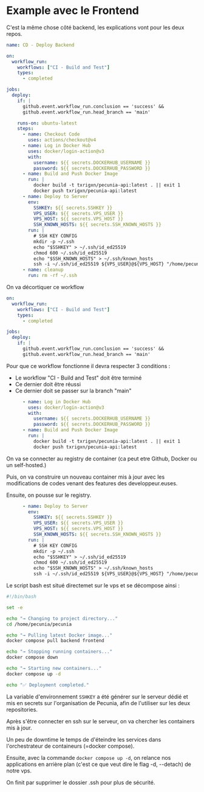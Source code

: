 # Example avec le Frontend

C'est la même chose côté backend, les explications vont pour les deux repos.

```yaml
name: CD - Deploy Backend

on:
  workflow_run:
    workflows: ["CI - Build and Test"]
    types:
      - completed

jobs:
  deploy:
    if: |
      github.event.workflow_run.conclusion == 'success' &&
      github.event.workflow_run.head_branch == 'main'

    runs-on: ubuntu-latest
    steps:
      - name: Checkout Code
        uses: actions/checkout@v4
      - name: Log in Docker Hub
        uses: docker/login-action@v3
        with:
          username: ${{ secrets.DOCKERHUB_USERNAME }}
          password: ${{ secrets.DOCKERHUB_PASSWORD }}
      - name: Build and Push Docker Image
        run: |
          docker build -t txrigxn/pecunia-api:latest . || exit 1
          docker push txrigxn/pecunia-api:latest
      - name: Deploy to Server
        env:
          SSHKEY: ${{ secrets.SSHKEY }}
          VPS_USER: ${{ secrets.VPS_USER }}
          VPS_HOST: ${{ secrets.VPS_HOST }}
          SSH_KNOWN_HOSTS: ${{ secrets.SSH_KNOWN_HOSTS }}
        run: |
          # SSH KEY CONFIG
          mkdir -p ~/.ssh
          echo "$SSHKEY" > ~/.ssh/id_ed25519
          chmod 600 ~/.ssh/id_ed25519
          echo "$SSH_KNOWN_HOSTS" > ~/.ssh/known_hosts
          ssh -i ~/.ssh/id_ed25519 ${VPS_USER}@${VPS_HOST} "/home/pecunia/pecunia/deploy.sh"
      - name: cleanup
        run: rm -rf ~/.ssh

```
On va décortiquer ce workflow

```yaml
on:
  workflow_run:
    workflows: ["CI - Build and Test"]
    types:
      - completed

jobs:
  deploy:
    if: |
      github.event.workflow_run.conclusion == 'success' &&
      github.event.workflow_run.head_branch == 'main'
```

Pour que ce workflow fonctionne il devra respecter 3 conditions :

- Le workflow "CI - Build and Test" doit être terminé
- Ce dernier doit être réussi
- Ce dernier doit se passer sur la branch "main"

```yaml
      - name: Log in Docker Hub
        uses: docker/login-action@v3
        with:
          username: ${{ secrets.DOCKERHUB_USERNAME }}
          password: ${{ secrets.DOCKERHUB_PASSWORD }}
      - name: Build and Push Docker Image
        run: |
          docker build -t txrigxn/pecunia-api:latest . || exit 1
          docker push txrigxn/pecunia-api:latest
```

On va se connecter au registry de container (ca peut etre Github, Docker ou un self-hosted.)

Puis, on va construire un nouveau container mis à jour avec les modifications de codes venant des features des developpeur.euses.

Ensuite, on pousse sur le registry.

```yaml
      - name: Deploy to Server
        env:
          SSHKEY: ${{ secrets.SSHKEY }}
          VPS_USER: ${{ secrets.VPS_USER }}
          VPS_HOST: ${{ secrets.VPS_HOST }}
          SSH_KNOWN_HOSTS: ${{ secrets.SSH_KNOWN_HOSTS }}
        run: |
          # SSH KEY CONFIG
          mkdir -p ~/.ssh
          echo "$SSHKEY" > ~/.ssh/id_ed25519
          chmod 600 ~/.ssh/id_ed25519
          echo "$SSH_KNOWN_HOSTS" > ~/.ssh/known_hosts
          ssh -i ~/.ssh/id_ed25519 ${VPS_USER}@${VPS_HOST} "/home/pecunia/pecunia/deploy.sh"
```

Le script bash est situé directemet sur le vps et se décompose ainsi :

```bash
#!/bin/bash

set -e

echo "→ Changing to project directory..."
cd /home/pecunia/pecunia

echo "→ Pulling latest Docker image..."
docker compose pull backend frontend

echo "→ Stopping running containers..."
docker compose down

echo "→ Starting new containers..."
docker compose up -d

echo "✅ Deployment completed."
```

La variable d'environnement `SSHKEY` a été générer sur le serveur dédié et mis en secrets sur l'organisation de Pecunia, afin de l'utiliser sur les deux repositories.

Après s'être connecter en ssh sur le serveur, on va chercher les containers mis à jour.

Un peu de downtime le temps de d'éteindre les services dans l'orchestrateur de containeurs (=docker compose).

Ensuite, avec la commande `docker compose up -d`, on relance nos applications en arrière plan (c'est ce que veut dire le flag -d, --detach) de notre vps.

On finit par supprimer le dossier .ssh pour plus de sécurité.
